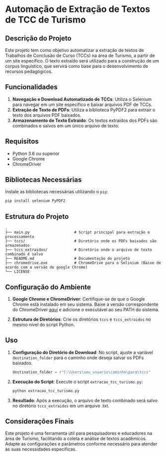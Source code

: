 # Automação de Extração de Textos de TCC de Turismo

## Descrição do Projeto

Este projeto tem como objetivo automatizar a extração de textos de Trabalhos de Conclusão de Curso (TCCs) na área de Turismo, a partir de um site específico. O texto extraído será utilizado para a construção de um corpus linguístico, que servirá como base para o desenvolvimento de recursos pedagógicos.

## Funcionalidades

1. **Navegação e Download Automatizado de TCCs**: Utiliza o Selenium para navegar em um site específico e baixar arquivos PDF de TCCs.
2. **Extração de Texto de PDFs**: Utiliza a biblioteca PyPDF2 para extrair o texto dos arquivos PDF baixados.
3. **Armazenamento de Texto Extraído**: Os textos extraídos dos PDFs são combinados e salvos em um único arquivo de texto.

## Requisitos

- Python 3.6 ou superior
- Google Chrome
- ChromeDriver

## Bibliotecas Necessárias

Instale as bibliotecas necessárias utilizando o `pip`:

```sh
pip install selenium PyPDF2
```

## Estrutura do Projeto

```plaintext
.
├── main.py                    # Script principal para extração e processamento
├── tccs/                      # Diretório onde os PDFs baixados são armazenados
├── tccs_extraidos/            # Diretório onde o arquivo de texto combinado é salvo
├── README.md                  # Documentação do projeto
├── chromedrive.exe            # ChromeDrive para o Selinium (Baixe de acordo com a versão do google Chrome)
└── LICENSE                    
```

## Configuração do Ambiente

1. **Google Chrome e ChromeDriver**: Certifique-se de que o Google Chrome está instalado em seu sistema. Baixe a versão correspondente do ChromeDriver [aqui](https://sites.google.com/a/chromium.org/chromedriver/downloads) e adicione o executável ao seu PATH do sistema.

2. **Estrutura de Diretórios**: Crie os diretórios `tccs` e `tccs_extraidos` no mesmo nível do script Python.

## Uso

1. **Configuração do Diretório de Download**: No script, ajuste a variável `destination_folder` para o caminho onde deseja salvar os PDFs baixados.
   
   ```python
   destination_folder = r"C:\Users\seu_usuario\caminho\para\tccs"
   ```

2. **Execução do Script**: Execute o script `extracao_tcc_turismo.py`:

   ```sh
   python extracao_tcc_turismo.py
   ```

3. **Resultado**: Após a execução, o arquivo de texto combinado será salvo no diretório `tccs_extraidos` em um arquivo .txt.


## Considerações Finais

Este projeto é uma ferramenta útil para pesquisadores e educadores na área de Turismo, facilitando a coleta e análise de textos acadêmicos. Adapte as configurações e parâmetros conforme necessário para atender às suas necessidades específicas.